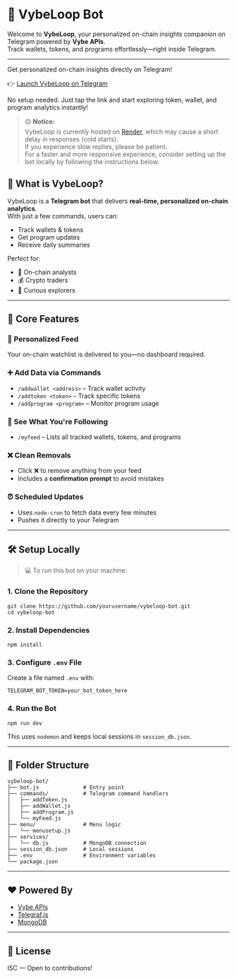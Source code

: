 
# 🤖 VybeLoop Bot

Welcome to **VybeLoop**, your personalized on-chain insights companion on Telegram powered by **Vybe APIs**.  
Track wallets, tokens, and programs effortlessly—right inside Telegram.

---
Get personalized on-chain insights directly on Telegram!

👉 [Launch VybeLoop on Telegram](https://t.me/Vybe_loop_BOT)

No setup needed. Just tap the link and start exploring token, wallet, and program analytics instantly!

> 🟡 **Notice:**  
> VybeLoop is currently hosted on [Render](https://render.com), which may cause a short delay in responses (cold starts).  
> If you experience slow replies, please be patient.  
> For a faster and more responsive experience, consider setting up the bot locally by following the instructions below.


## 🚀 What is VybeLoop?

VybeLoop is a **Telegram bot** that delivers **real-time, personalized on-chain analytics**.  
With just a few commands, users can:

- Track wallets & tokens
- Get program updates
- Receive daily summaries

Perfect for:
- 🧠 On-chain analysts
- 💰 Crypto traders
- 🧵 Curious explorers

---

## 🔧 Core Features

### 🧠 Personalized Feed
Your on-chain watchlist is delivered to you—no dashboard required.

### ➕ Add Data via Commands
- `/addwallet <address>` – Track wallet activity
- `/addtoken <token>` – Track specific tokens
- `/addprogram <program>` – Monitor program usage

### 🧾 See What You're Following
- `/myfeed` – Lists all tracked wallets, tokens, and programs

### ❌ Clean Removals
- Click ❌ to remove anything from your feed
- Includes a **confirmation prompt** to avoid mistakes

### ⏰ Scheduled Updates
- Uses `node-cron` to fetch data every few minutes
- Pushes it directly to your Telegram

---

## 🛠️ Setup Locally

> 💻 To run this bot on your machine:

### 1. Clone the Repository
```
git clone https://github.com/yourusername/vybeloop-bot.git
cd vybeloop-bot
```

### 2. Install Dependencies
```
npm install
```

### 3. Configure `.env` File
Create a file named `.env` with:
```
TELEGRAM_BOT_TOKEN=your_bot_token_here
```

### 4. Run the Bot
```
npm run dev
```
This uses `nodemon` and keeps local sessions in `session_db.json`.

---

## 📁 Folder Structure

```
vybeloop-bot/
├── bot.js              # Entry point
├── commands/           # Telegram command handlers
│   ├── addToken.js
│   ├── addWallet.js
│   ├── addProgram.js
│   └── myFeed.js
├── menu/               # Menu logic
│   └── menusetup.js
├── services/
│   └── db.js           # MongoDB connection
├── session_db.json     # Local sessions
├── .env                # Environment variables
└── package.json
```

---

## ❤️ Powered By

- [Vybe APIs](https://vybe.network/)
- [Telegraf.js](https://telegraf.js.org/)
- [MongoDB](https://mongodb.com)

---

## 📜 License

ISC — Open to contributions!
